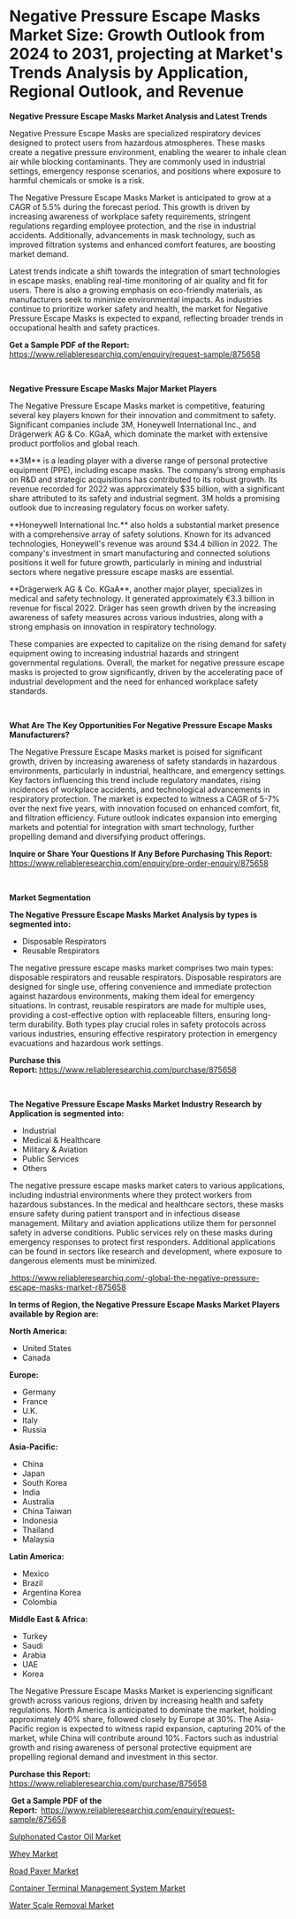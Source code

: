 <p><h1>Negative Pressure Escape Masks Market Size: Growth Outlook from 2024 to 2031, projecting at Market's Trends Analysis by Application, Regional Outlook, and Revenue</h1></p><p><strong>Negative Pressure Escape Masks Market Analysis and Latest Trends</strong></p>
<p><p>Negative Pressure Escape Masks are specialized respiratory devices designed to protect users from hazardous atmospheres. These masks create a negative pressure environment, enabling the wearer to inhale clean air while blocking contaminants. They are commonly used in industrial settings, emergency response scenarios, and positions where exposure to harmful chemicals or smoke is a risk.</p><p>The Negative Pressure Escape Masks Market is anticipated to grow at a CAGR of 5.5% during the forecast period. This growth is driven by increasing awareness of workplace safety requirements, stringent regulations regarding employee protection, and the rise in industrial accidents. Additionally, advancements in mask technology, such as improved filtration systems and enhanced comfort features, are boosting market demand.</p><p>Latest trends indicate a shift towards the integration of smart technologies in escape masks, enabling real-time monitoring of air quality and fit for users. There is also a growing emphasis on eco-friendly materials, as manufacturers seek to minimize environmental impacts. As industries continue to prioritize worker safety and health, the market for Negative Pressure Escape Masks is expected to expand, reflecting broader trends in occupational health and safety practices.</p></p>
<p><strong>Get a Sample PDF of the Report:&nbsp;</strong> <a href="https://www.reliableresearchiq.com/enquiry/request-sample/875658?utm_campaign=1144&utm_medium=2&utm_source=Github&utm_content=ia&utm_term=16112024&utm_id=negative-pressure-escape-masks">https://www.reliableresearchiq.com/enquiry/request-sample/875658</a></p>
<p>&nbsp;</p>
<p><strong>Negative Pressure Escape Masks Major Market Players</strong></p>
<p><p>The Negative Pressure Escape Masks market is competitive, featuring several key players known for their innovation and commitment to safety. Significant companies include 3M, Honeywell International Inc., and Drägerwerk AG & Co. KGaA, which dominate the market with extensive product portfolios and global reach.</p><p>**3M** is a leading player with a diverse range of personal protective equipment (PPE), including escape masks. The company’s strong emphasis on R&D and strategic acquisitions has contributed to its robust growth. Its revenue recorded for 2022 was approximately $35 billion, with a significant share attributed to its safety and industrial segment. 3M holds a promising outlook due to increasing regulatory focus on worker safety.</p><p>**Honeywell International Inc.** also holds a substantial market presence with a comprehensive array of safety solutions. Known for its advanced technologies, Honeywell's revenue was around $34.4 billion in 2022. The company's investment in smart manufacturing and connected solutions positions it well for future growth, particularly in mining and industrial sectors where negative pressure escape masks are essential.</p><p>**Drägerwerk AG & Co. KGaA**, another major player, specializes in medical and safety technology. It generated approximately €3.3 billion in revenue for fiscal 2022. Dräger has seen growth driven by the increasing awareness of safety measures across various industries, along with a strong emphasis on innovation in respiratory technology.</p><p>These companies are expected to capitalize on the rising demand for safety equipment owing to increasing industrial hazards and stringent governmental regulations. Overall, the market for negative pressure escape masks is projected to grow significantly, driven by the accelerating pace of industrial development and the need for enhanced workplace safety standards.</p></p>
<p>&nbsp;</p>
<p><strong>What Are The Key Opportunities For Negative Pressure Escape Masks Manufacturers?</strong></p>
<p><p>The Negative Pressure Escape Masks market is poised for significant growth, driven by increasing awareness of safety standards in hazardous environments, particularly in industrial, healthcare, and emergency settings. Key factors influencing this trend include regulatory mandates, rising incidences of workplace accidents, and technological advancements in respiratory protection. The market is expected to witness a CAGR of 5-7% over the next five years, with innovation focused on enhanced comfort, fit, and filtration efficiency. Future outlook indicates expansion into emerging markets and potential for integration with smart technology, further propelling demand and diversifying product offerings.</p></p>
<p><strong>Inquire or Share Your Questions If Any Before Purchasing This Report:</strong> <a href="https://www.reliableresearchiq.com/enquiry/pre-order-enquiry/875658?utm_campaign=1144&utm_medium=2&utm_source=Github&utm_content=ia&utm_term=16112024&utm_id=negative-pressure-escape-masks">https://www.reliableresearchiq.com/enquiry/pre-order-enquiry/875658</a></p>
<p>&nbsp;</p>
<p><strong>Market Segmentation</strong></p>
<p><strong>The Negative Pressure Escape Masks Market Analysis by types is segmented into:</strong></p>
<p><ul><li>Disposable Respirators</li><li>Reusable Respirators</li></ul></p>
<p><p>The negative pressure escape masks market comprises two main types: disposable respirators and reusable respirators. Disposable respirators are designed for single use, offering convenience and immediate protection against hazardous environments, making them ideal for emergency situations. In contrast, reusable respirators are made for multiple uses, providing a cost-effective option with replaceable filters, ensuring long-term durability. Both types play crucial roles in safety protocols across various industries, ensuring effective respiratory protection in emergency evacuations and hazardous work settings.</p></p>
<p><strong>Purchase this Report:&nbsp;</strong><a href="https://www.reliableresearchiq.com/purchase/875658?utm_campaign=1144&utm_medium=2&utm_source=Github&utm_content=ia&utm_term=16112024&utm_id=negative-pressure-escape-masks">https://www.reliableresearchiq.com/purchase/875658</a></p>
<p>&nbsp;</p>
<p><strong>The Negative Pressure Escape Masks Market Industry Research by Application is segmented into:</strong></p>
<p><ul><li>Industrial</li><li>Medical & Healthcare</li><li>Military & Aviation</li><li>Public Services</li><li>Others</li></ul></p>
<p><p>The negative pressure escape masks market caters to various applications, including industrial environments where they protect workers from hazardous substances. In the medical and healthcare sectors, these masks ensure safety during patient transport and in infectious disease management. Military and aviation applications utilize them for personnel safety in adverse conditions. Public services rely on these masks during emergency responses to protect first responders. Additional applications can be found in sectors like research and development, where exposure to dangerous elements must be minimized.</p></p>
<p><a href="https://www.reliableresearchiq.com/-global-the-negative-pressure-escape-masks-market-r875658?utm_campaign=1144&utm_medium=2&utm_source=Github&utm_content=ia&utm_term=16112024&utm_id=negative-pressure-escape-masks">&nbsp;https://www.reliableresearchiq.com/-global-the-negative-pressure-escape-masks-market-r875658</a></p>
<p><strong>In terms of Region, the Negative Pressure Escape Masks Market Players available by Region are:</strong></p>
<p>
    <p> <strong> North America: </strong>
        <ul>
            <li>United States</li>
            <li>Canada</li>
        </ul>
        </p> 
    <p> <strong> Europe: </strong>
        <ul>
            <li>Germany</li>
            <li>France</li>
            <li>U.K.</li>
            <li>Italy</li>
            <li>Russia</li>
        </ul>
        </p> 
    <p> <strong> Asia-Pacific: </strong>
        <ul>
            <li>China</li>
            <li>Japan</li>
            <li>South Korea</li>
            <li>India</li>
            <li>Australia</li>
            <li>China Taiwan</li>
            <li>Indonesia</li>
            <li>Thailand</li>
            <li>Malaysia</li>
        </ul>
        </p> 
    <p> <strong> Latin America: </strong>
        <ul>
            <li>Mexico</li>
            <li>Brazil</li>
            <li>Argentina Korea</li>
            <li>Colombia</li>
        </ul>
        </p> 
    <p> <strong> Middle East & Africa: </strong>
        <ul>
            <li>Turkey</li>
            <li>Saudi</li>
            <li>Arabia</li>
            <li>UAE</li>
            <li>Korea</li>
        </ul>
    </p>
    </p>
<p><p>The Negative Pressure Escape Masks Market is experiencing significant growth across various regions, driven by increasing health and safety regulations. North America is anticipated to dominate the market, holding approximately 40% share, followed closely by Europe at 30%. The Asia-Pacific region is expected to witness rapid expansion, capturing 20% of the market, while China will contribute around 10%. Factors such as industrial growth and rising awareness of personal protective equipment are propelling regional demand and investment in this sector.</p></p>
<p><strong>Purchase this Report: </strong><a href="https://www.reliableresearchiq.com/purchase/875658?utm_campaign=1144&utm_medium=2&utm_source=Github&utm_content=ia&utm_term=16112024&utm_id=negative-pressure-escape-masks">https://www.reliableresearchiq.com/purchase/875658</a></p>
<p>&nbsp;<strong>Get a Sample PDF of the Report:&nbsp;&nbsp;</strong><a href="https://www.reliableresearchiq.com/enquiry/request-sample/875658?utm_campaign=1144&utm_medium=2&utm_source=Github&utm_content=ia&utm_term=16112024&utm_id=negative-pressure-escape-masks">https://www.reliableresearchiq.com/enquiry/request-sample/875658</a></p>
<p><strong></strong></p>
<p><p><a href="https://issuu.com/reportprime-2/docs/sulphonated-castor-oil-market-size-_1fd359d77dd317?utm_campaign=1144&utm_medium=2&utm_source=Github&utm_content=ia&utm_term=16112024&utm_id=negative-pressure-escape-masks">Sulphonated Castor Oil Market</a></p><p><a href="https://www.linkedin.com/pulse/investment-opportunities-whey-sector-risk-analysis-roi-projections-mu8xf?utm_campaign=1144&utm_medium=2&utm_source=Github&utm_content=ia&utm_term=16112024&utm_id=negative-pressure-escape-masks">Whey Market</a></p><p><a href="https://www.linkedin.com/pulse/emerging-technologies-reshaping-road-paver-market-impact-assessment-do5ef?utm_campaign=1144&utm_medium=2&utm_source=Github&utm_content=ia&utm_term=16112024&utm_id=negative-pressure-escape-masks">Road Paver Market</a></p><p><a href="https://issuu.com/reportprime-2/docs/container-terminal-management-syste_096d5885fb9020?utm_campaign=1144&utm_medium=2&utm_source=Github&utm_content=ia&utm_term=16112024&utm_id=negative-pressure-escape-masks">Container Terminal Management System Market</a></p><p><a href="https://www.linkedin.com/pulse/influencing-factors-water-scale-removal-market-insights-growth-fun2f?utm_campaign=1144&utm_medium=2&utm_source=Github&utm_content=ia&utm_term=16112024&utm_id=negative-pressure-escape-masks">Water Scale Removal Market</a></p></p>